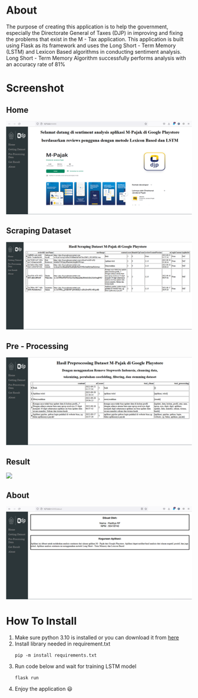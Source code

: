 # About
The purpose of creating this application is to help the government, especially the Directorate General of Taxes (DJP) in improving and fixing the problems that exist in the M - Tax application. This application is built using Flask as its framework and uses the Long Short - Term Memory (LSTM) and Lexicon Based algorithms in conducting sentiment analysis. Long Short - Term Memory Algorithm successfully performs analysis with an accuracy rate of 81%

# Screenshot

## Home
![](docs/images/home.png)
## Scraping Dataset
![](docs/images/scrap.png)
## Pre - Processing 
![](docs/images/pre.png)
## Result
![](docs/gif/result.gif)
## About
![](docs/images/about.png)

# How To Install
1. Make sure python 3.10 is installed or you can download it from [here](https://www.python.org/downloads/)
2. Install library needed in requirement.txt
    ```
    pip -m install requirements.txt
    ```
3. Run code below and wait for training LSTM model
    ```
    flask run
    ```
4. Enjoy the application :smiley:


